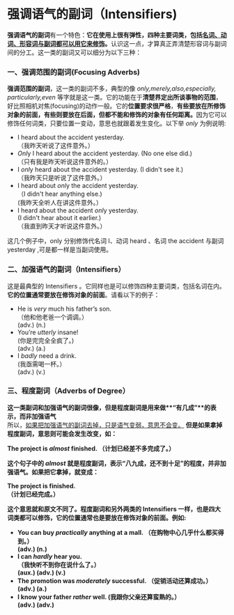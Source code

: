 # 强调语气的副词（Intensifiers)

**强调语气的副词**有一个特色：<b>它在使用上很有弹性，四种主要词类，包括<u>**名词、动词、形容词与副词**都可以用它来修饰</u>。</b>认识这一点，才算真正弄清楚形容词与副词间的分工。这一类的副词又可以细分为以下三种：

### 一、强调范围的副词(Focusing Adverbs)


**强调范围的副词**，这一类的副词不多，典型的像  <em>only,merely,also,especially, particularly,even</em> 等字就是这一类。它的功能在于**清楚界定出所谈事物的范围**，好比照相机对焦(focusing)的动作一般。它的**位置要求很严格**，<b>有些要放在所修饰对象的前面，有些则要放在后面，但都**不能和修饰的对象有任何距离**。</b>因为它可以修饰任何词类，只要位置一变动，意思也就跟着发生变化。以下举 <em>only</em> 为例说明:  
>  
- I heard about the accident yesterday.  
（我昨天听说了这件意外。）  
- <em>Onl</em>y I heard about the accident yesterday.   (No one else did.)  
（只有我是昨天听说这件意外的。）  
- I <em>onl</em>y heard about the accident yesterday.   (I didn't see it.)  
（我昨天只是听说了这件意外。）
- I heard about <em>onl</em>y the accident yesterday.  
（I didn't hear anything else.)  
(我昨天全听人在讲这件意外。）  
- I heard about the accident <em>onl</em>y yesterday.  
(I didn't hear about it earlier.)  
（我直到昨天才听说这件意外。）  

这几个例子中，only 分别修饰代名词 I、动词 heard 、名词 the accident 与副词 yesterday ,可是都一样是当副词使用。


### 二、加强语气的副词（Intensifiers）


这是最典型的 Intensifiers 。它同样也是可以修饰四种主要词类，包括名词在内。<b>它的位置**通常要放在修饰对象的前面**</b>。请看以下的例子：  
>  
- He is <em>very</em> much his father’s son.  
（他和他老爸一个调调。）  
(adv.) (n.)  
- You’re <em>utterly</em> insane!  
(你是完完全全疯了。)  
(adv.) (a.)  
- I <em>badly</em> need a drink.  
(我亟需喝一杯。）  
(adv.) (v.)   

### 三、程度副词（Adverbs of Degree）


<b>这一类副词和加强语气的副词很像，但是程度副词是用来做**“有几成”**的表示，而非加强语气</b>  
所以，<u>如果把加强语气的副词去掉，只是语气变弱，意思不会变。</u>  <b>但是如果拿掉程度副词，意思则可能会发生改变，</u>如：  
>  
The project is <em>almost</em> finished.   （计划已经差不多完成了。）  

这个句子中的 <em>almost</em> 就是程度副词，表示“八九成，还不到十足”的程度，并非加强语气。如果把它拿掉，就变成：  
>  
The project is finished.  
（计划已经完成。）  

这个意思就和原文不同了。程度副词和另外两类的 Intensifiers  一样，也是四大词类都可以修饰，**它的位置通常也是要放在修饰对象的前面**。例如:  
>  
- You can buy <em>practically</em> anything at a mall.  （在购物中心几乎什么都买得到。）  
(adv.) (n.)   
- I can <em>hardly</em> hear   you.  
（我快听不到你在说什么了。）  
(aux.) (adv.) (v.)   
- The promotion was <em>moderately</em> successful.   （促销活动还算成功。）  
(adv.) (a.)  
- I know your father <em>rather</em> well.  (我跟你父亲还算蛮熟的。）  
(adv.) (adv.)  

